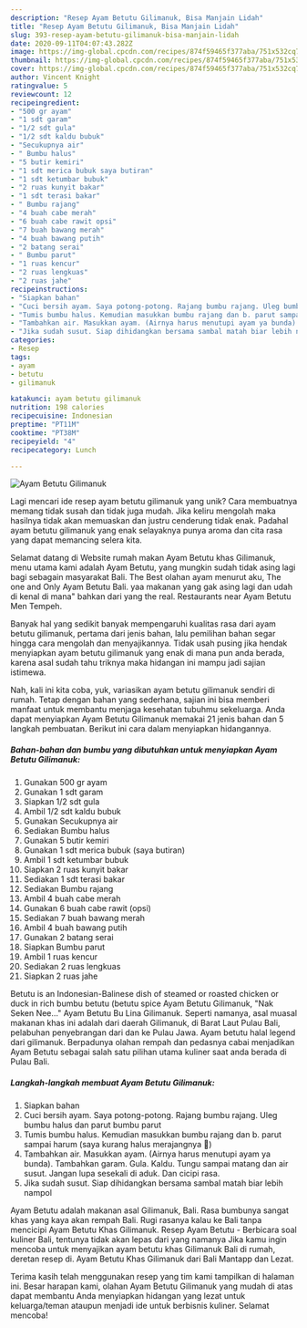 ```yaml
---
description: "Resep Ayam Betutu Gilimanuk, Bisa Manjain Lidah"
title: "Resep Ayam Betutu Gilimanuk, Bisa Manjain Lidah"
slug: 393-resep-ayam-betutu-gilimanuk-bisa-manjain-lidah
date: 2020-09-11T04:07:43.282Z
image: https://img-global.cpcdn.com/recipes/874f59465f377aba/751x532cq70/ayam-betutu-gilimanuk-foto-resep-utama.jpg
thumbnail: https://img-global.cpcdn.com/recipes/874f59465f377aba/751x532cq70/ayam-betutu-gilimanuk-foto-resep-utama.jpg
cover: https://img-global.cpcdn.com/recipes/874f59465f377aba/751x532cq70/ayam-betutu-gilimanuk-foto-resep-utama.jpg
author: Vincent Knight
ratingvalue: 5
reviewcount: 12
recipeingredient:
- "500 gr ayam"
- "1 sdt garam"
- "1/2 sdt gula"
- "1/2 sdt kaldu bubuk"
- "Secukupnya air"
- " Bumbu halus"
- "5 butir kemiri"
- "1 sdt merica bubuk saya butiran"
- "1 sdt ketumbar bubuk"
- "2 ruas kunyit bakar"
- "1 sdt terasi bakar"
- " Bumbu rajang"
- "4 buah cabe merah"
- "6 buah cabe rawit opsi"
- "7 buah bawang merah"
- "4 buah bawang putih"
- "2 batang serai"
- " Bumbu parut"
- "1 ruas kencur"
- "2 ruas lengkuas"
- "2 ruas jahe"
recipeinstructions:
- "Siapkan bahan"
- "Cuci bersih ayam. Saya potong-potong. Rajang bumbu rajang. Uleg bumbu halus dan parut bumbu parut"
- "Tumis bumbu halus. Kemudian masukkan bumbu rajang dan b. parut sampai harum (saya kurang halus merajangnya 🤭)"
- "Tambahkan air. Masukkan ayam. (Airnya harus menutupi ayam ya bunda). Tambahkan garam. Gula. Kaldu. Tungu sampai matang dan air susut. Jangan lupa sesekali di aduk. Dan cicipi rasa."
- "Jika sudah susut. Siap dihidangkan bersama sambal matah biar lebih nampol"
categories:
- Resep
tags:
- ayam
- betutu
- gilimanuk

katakunci: ayam betutu gilimanuk 
nutrition: 198 calories
recipecuisine: Indonesian
preptime: "PT11M"
cooktime: "PT38M"
recipeyield: "4"
recipecategory: Lunch

---
```



![Ayam Betutu Gilimanuk](https://img-global.cpcdn.com/recipes/874f59465f377aba/751x532cq70/ayam-betutu-gilimanuk-foto-resep-utama.jpg)

Lagi mencari ide resep ayam betutu gilimanuk yang unik? Cara membuatnya memang tidak susah dan tidak juga mudah. Jika keliru mengolah maka hasilnya tidak akan memuaskan dan justru cenderung tidak enak. Padahal ayam betutu gilimanuk yang enak selayaknya punya aroma dan cita rasa yang dapat memancing selera kita.

Selamat datang di Website rumah makan Ayam Betutu khas Gilimanuk, menu utama kami adalah Ayam Betutu, yang mungkin sudah tidak asing lagi bagi sebagain masyarakat Bali. The Best olahan ayam menurut aku, The one and Only Ayam Betutu Bali. yaa makanan yang gak asing lagi dan udah di kenal di mana&#34; bahkan dari yang the real. Restaurants near Ayam Betutu Men Tempeh.

Banyak hal yang sedikit banyak mempengaruhi kualitas rasa dari ayam betutu gilimanuk, pertama dari jenis bahan, lalu pemilihan bahan segar hingga cara mengolah dan menyajikannya. Tidak usah pusing jika hendak menyiapkan ayam betutu gilimanuk yang enak di mana pun anda berada, karena asal sudah tahu triknya maka hidangan ini mampu jadi sajian istimewa.


Nah, kali ini kita coba, yuk, variasikan ayam betutu gilimanuk sendiri di rumah. Tetap dengan bahan yang sederhana, sajian ini bisa memberi manfaat untuk membantu menjaga kesehatan tubuhmu sekeluarga. Anda dapat menyiapkan Ayam Betutu Gilimanuk memakai 21 jenis bahan dan 5 langkah pembuatan. Berikut ini cara dalam menyiapkan hidangannya.

<!--inarticleads1-->

##### Bahan-bahan dan bumbu yang dibutuhkan untuk menyiapkan Ayam Betutu Gilimanuk:

1. Gunakan 500 gr ayam
1. Gunakan 1 sdt garam
1. Siapkan 1/2 sdt gula
1. Ambil 1/2 sdt kaldu bubuk
1. Gunakan Secukupnya air
1. Sediakan  Bumbu halus
1. Gunakan 5 butir kemiri
1. Gunakan 1 sdt merica bubuk (saya butiran)
1. Ambil 1 sdt ketumbar bubuk
1. Siapkan 2 ruas kunyit bakar
1. Sediakan 1 sdt terasi bakar
1. Sediakan  Bumbu rajang
1. Ambil 4 buah cabe merah
1. Gunakan 6 buah cabe rawit (opsi)
1. Sediakan 7 buah bawang merah
1. Ambil 4 buah bawang putih
1. Gunakan 2 batang serai
1. Siapkan  Bumbu parut
1. Ambil 1 ruas kencur
1. Sediakan 2 ruas lengkuas
1. Siapkan 2 ruas jahe


Betutu is an Indonesian-Balinese dish of steamed or roasted chicken or duck in rich bumbu betutu (betutu spice Ayam Betutu Gilimanuk, &#34;Nak Seken Nee…&#34; Ayam Betutu Bu Lina Gilimanuk. Seperti namanya, asal muasal makanan khas ini adalah dari daerah Gilimanuk, di Barat Laut Pulau Bali, pelabuhan penyebrangan dari dan ke Pulau Jawa. Ayam betutu halal legend dari gilimanuk. Berpadunya olahan rempah dan pedasnya cabai menjadikan Ayam Betutu sebagai salah satu pilihan utama kuliner saat anda berada di Pulau Bali. 

<!--inarticleads2-->

##### Langkah-langkah membuat Ayam Betutu Gilimanuk:

1. Siapkan bahan
1. Cuci bersih ayam. Saya potong-potong. Rajang bumbu rajang. Uleg bumbu halus dan parut bumbu parut
1. Tumis bumbu halus. Kemudian masukkan bumbu rajang dan b. parut sampai harum (saya kurang halus merajangnya 🤭)
1. Tambahkan air. Masukkan ayam. (Airnya harus menutupi ayam ya bunda). Tambahkan garam. Gula. Kaldu. Tungu sampai matang dan air susut. Jangan lupa sesekali di aduk. Dan cicipi rasa.
1. Jika sudah susut. Siap dihidangkan bersama sambal matah biar lebih nampol


Ayam Betutu adalah makanan asal Gilimanuk, Bali. Rasa bumbunya sangat khas yang kaya akan rempah Bali. Rugi rasanya kalau ke Bali tanpa mencicipi Ayam Betutu Khas Gilimanuk. Resep Ayam Betutu - Berbicara soal kuliner Bali, tentunya tidak akan lepas dari yang namanya Jika kamu ingin mencoba untuk menyajikan ayam betutu khas Gilimanuk Bali di rumah, deretan resep di. Ayam Betutu Khas Gilimanuk dari Bali Mantapp dan Lezat. 

Terima kasih telah menggunakan resep yang tim kami tampilkan di halaman ini. Besar harapan kami, olahan Ayam Betutu Gilimanuk yang mudah di atas dapat membantu Anda menyiapkan hidangan yang lezat untuk keluarga/teman ataupun menjadi ide untuk berbisnis kuliner. Selamat mencoba!
